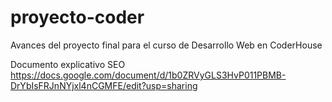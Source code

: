 # proyecto-coder
Avances del proyecto final para el curso de Desarrollo Web en CoderHouse

Documento explicativo SEO
https://docs.google.com/document/d/1b0ZRVyGLS3HvP011PBMB-DrYbIsFRJnNYjxl4nCGMFE/edit?usp=sharing

